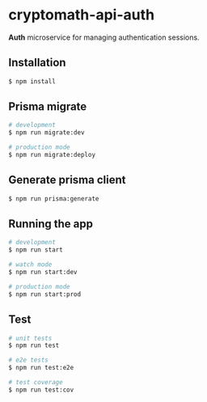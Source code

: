 # cryptomath-api-auth
**Auth** microservice for managing authentication sessions.

## Installation

```bash
$ npm install
```

## Prisma migrate

```bash
# development
$ npm run migrate:dev

# production mode
$ npm run migrate:deploy
```

## Generate prisma client

```bash
$ npm run prisma:generate
```

## Running the app

```bash
# development
$ npm run start

# watch mode
$ npm run start:dev

# production mode
$ npm run start:prod
```

## Test

```bash
# unit tests
$ npm run test

# e2e tests
$ npm run test:e2e

# test coverage
$ npm run test:cov
```